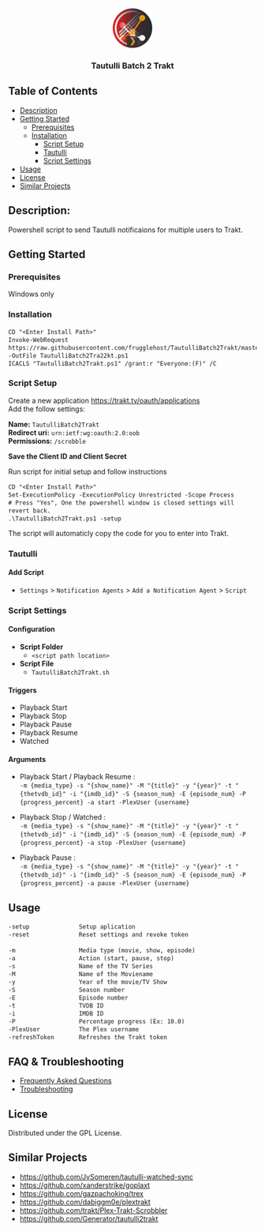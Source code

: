 <br />
<p align="center">
  <a href="https://github.com/Generator/tautulli2trakt">
    <img src="logo.png" alt="Logo In The Works" width="80" height="80">
  </a>

  <h3 align="center">Tautulli Batch 2 Trakt</h3>

</p>

<!-- TABLE OF CONTENTS -->
## Table of Contents

* [Description](#description)
* [Getting Started](#getting-started)
   * [Prerequisites](#prerequisites)
   * [Installation](#installation)
     * [Script Setup](#script-setup)
     * [Tautulli](#tautulli)
     * [Script Settings](#script-settings)
* [Usage](#usage)
* [License](#license)
* [Similar Projects](#similar-projects)

## Description: 
Powershell script to send Tautulli notificaions for multiple users to Trakt.

## Getting Started
### Prerequisites
Windows only  

### Installation
    CD "<Enter Install Path>"
    Invoke-WebRequest https://raw.githubusercontent.com/frugglehost/TautulliBatch2Trakt/master/TautulliBatch2Trakt.ps1 -OutFile TautulliBatch2Tra22kt.ps1
    ICACLS "TautulliBatch2Trakt.ps1" /grant:r "Everyone:(F)" /C

### Script Setup
Create a new application https://trakt.tv/oauth/applications  
Add the follow settings:

**Name:** `TautulliBatch2Trakt`  
**Redirect uri:** `urn:ietf:wg:oauth:2.0:oob`  
**Permissions:** `/scrobble`


**Save the Client ID and Client Secret**

Run script for initial setup and follow instructions  
```
CD "<Enter Install Path>"
Set-ExecutionPolicy -ExecutionPolicy Unrestricted -Scope Process
# Press "Yes", One the powershell window is closed settings will revert back.
.\TautulliBatch2Trakt.ps1 -setup
```

The script will automaticly copy the code for you to enter into Trakt.



### Tautulli

#### Add Script
- `Settings` > `Notification Agents` > `Add a Notification Agent` > `Script`

### Script Settings

#### Configuration
- **Script Folder**
  - `<script path location>`
- **Script File**
  - `TautulliBatch2Trakt.sh`

#### Triggers
- Playback Start 
- Playback Stop
- Playback Pause
- Playback Resume
- Watched 

#### Arguments
- Playback Start / Playback Resume :  
`-m {media_type} -s "{show_name}" -M "{title}" -y "{year}" -t "{thetvdb_id}" -i "{imdb_id}" -S {season_num} -E {episode_num} -P {progress_percent} -a start -PlexUser {username}`  

- Playback Stop / Watched :  
`-m {media_type} -s "{show_name}" -M "{title}" -y "{year}" -t "{thetvdb_id}" -i "{imdb_id}" -S {season_num} -E {episode_num} -P {progress_percent} -a stop -PlexUser {username}` 

- Playback Pause :   
`-m {media_type} -s "{show_name}" -M "{title}" -y "{year}" -t "{thetvdb_id}" -i "{imdb_id}" -S {season_num} -E {episode_num} -P {progress_percent} -a pause -PlexUser {username}`


## Usage
```
-setup              Setup aplication
-reset              Reset settings and revoke token

-m                  Media type (movie, show, episode)
-a                  Action (start, pause, stop)
-s                  Name of the TV Series
-M                  Name of the Moviename
-y                  Year of the movie/TV Show
-S                  Season number
-E                  Episode number
-t                  TVDB ID
-i                  IMDB ID
-P                  Percentage progress (Ex: 10.0)
-PlexUser           The Plex username
-refreshToken       Refreshes the Trakt token 
```

## FAQ & Troubleshooting
* [Frequently Asked Questions](TBD)  
* [Troubleshooting](TBD)

## License
Distributed under the GPL License.

## Similar Projects 

- https://github.com/JvSomeren/tautulli-watched-sync   
- https://github.com/xanderstrike/goplaxt  
- https://github.com/gazpachoking/trex  
- https://github.com/dabiggm0e/plextrakt  
- https://github.com/trakt/Plex-Trakt-Scrobbler
- https://github.com/Generator/tautulli2trakt
